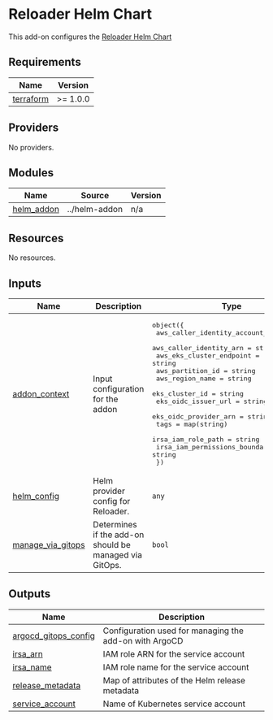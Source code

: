 # Reloader Helm Chart

This add-on configures the [Reloader Helm Chart](https://github.com/stakater/Reloader)

<!-- BEGINNING OF PRE-COMMIT-TERRAFORM DOCS HOOK -->
## Requirements

| Name | Version |
|------|---------|
| <a name="requirement_terraform"></a> [terraform](#requirement\_terraform) | >= 1.0.0 |

## Providers

No providers.

## Modules

| Name | Source | Version |
|------|--------|---------|
| <a name="module_helm_addon"></a> [helm\_addon](#module\_helm\_addon) | ../helm-addon | n/a |

## Resources

No resources.

## Inputs

| Name | Description | Type | Default | Required |
|------|-------------|------|---------|:--------:|
| <a name="input_addon_context"></a> [addon\_context](#input\_addon\_context) | Input configuration for the addon | <pre>object({<br/>    aws_caller_identity_account_id = string<br/>    aws_caller_identity_arn        = string<br/>    aws_eks_cluster_endpoint       = string<br/>    aws_partition_id               = string<br/>    aws_region_name                = string<br/>    eks_cluster_id                 = string<br/>    eks_oidc_issuer_url            = string<br/>    eks_oidc_provider_arn          = string<br/>    tags                           = map(string)<br/>    irsa_iam_role_path             = string<br/>    irsa_iam_permissions_boundary  = string<br/>  })</pre> | n/a | yes |
| <a name="input_helm_config"></a> [helm\_config](#input\_helm\_config) | Helm provider config for Reloader. | `any` | `{}` | no |
| <a name="input_manage_via_gitops"></a> [manage\_via\_gitops](#input\_manage\_via\_gitops) | Determines if the add-on should be managed via GitOps. | `bool` | `false` | no |

## Outputs

| Name | Description |
|------|-------------|
| <a name="output_argocd_gitops_config"></a> [argocd\_gitops\_config](#output\_argocd\_gitops\_config) | Configuration used for managing the add-on with ArgoCD |
| <a name="output_irsa_arn"></a> [irsa\_arn](#output\_irsa\_arn) | IAM role ARN for the service account |
| <a name="output_irsa_name"></a> [irsa\_name](#output\_irsa\_name) | IAM role name for the service account |
| <a name="output_release_metadata"></a> [release\_metadata](#output\_release\_metadata) | Map of attributes of the Helm release metadata |
| <a name="output_service_account"></a> [service\_account](#output\_service\_account) | Name of Kubernetes service account |
<!-- END OF PRE-COMMIT-TERRAFORM DOCS HOOK -->
